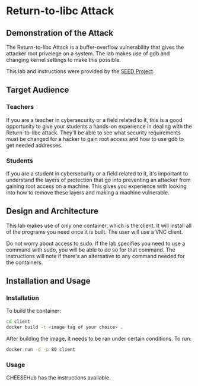# Return-to-libc Attack

## Demonstration of the Attack

The Return-to-libc Attack is a buffer-overflow vulnerability that gives the attacker root privelege on a system. The lab makes use of gdb and changing kernel settings to make this possible.

This lab and instructions were provided by the [SEED Project](https://seedsecuritylabs.org/).

## Target Audience

### Teachers
If you are a teacher in cybersecurity or a field related to it, this is a good opportunity to give your students a hands-on experience in dealing with the Return-to-libc attack. They'll be able to see what security requirements must be changed for a hacker to gain root access and how to use gdb to get needed addresses.

### Students
If you are a student in cybersecurity or a field related to it, it's important to understand the layers of protection that go into preventing an attacker from gaining root access on a machine. This gives you experience with looking into how to remove these layers and making a machine vulnerable.

## Design and Architecture
This lab makes use of only one container, which is the client. It will install all of the programs you need once it is built. The user will use a VNC client. 

Do not worry about access to sudo. If the lab specifies you need to use a command with sudo, you will be able to do so for that command. The instructions will note if there's an alternative to any command needed for the containers.

## Installation and Usage

### Installation
To build the container:
```bash
cd client
docker build -t <image tag of your choice> .
```

After building the image, it needs to be ran under certain conditions. To run:
```bash
docker run -d -p 80 client
```

### Usage
CHEESEHub has the instructions available.
